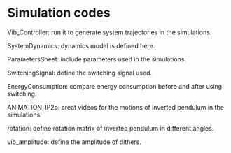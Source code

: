 # Simulation codes
Vib_Controller: run it to generate system trajectories in the simulations.

SystemDynamics: dynamics model is defined here.

ParametersSheet: include parameters used in the simulations.

SwitchingSignal: define the switching signal used.

EnergyConsumption: compare energy consumption before and after using switching.

ANIMATION_IP2p: creat videos for the motions of inverted pendulum in the simulations.

rotation: define rotation matrix of inverted pendulum in different angles.

vib_amplitude: define the amplitude of dithers.
